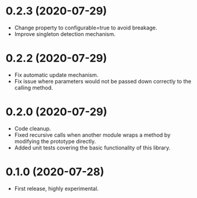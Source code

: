 # 0.2.3 (2020-07-29)

* Change property to configurable=true to avoid breakage.
* Improve singleton detection mechanism.

# 0.2.2 (2020-07-29)

* Fix automatic update mechanism.
* Fix issue where parameters would not be passed down correctly to the calling method.

# 0.2.0 (2020-07-29)

* Code cleanup.
* Fixed recursive calls when another module wraps a method by modifying the prototype directly.
* Added unit tests covering the basic functionality of this library.

# 0.1.0 (2020-07-28)

* First release, highly experimental.